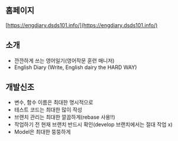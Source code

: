 ## 홈페이지
[https://engdiary.dsds101.info/](https://engdiary.dsds101.info/)


## 소개
- 깐깐하게 쓰는 영어일기(영어작문 훈련 매니저)
- English Diary (Write, English dairy the HARD WAY)


## 개발신조
- 변수, 함수 이름은 최대한 명시적으로
- 테스트 코드는 최대한 많이 작성
- 브랜치 관리는 최대한 깔끔하게(rebase 사용!!)
- 작업하기 전 현재 브랜치 반드시 확인(develop 브랜치에서는 절대 작업 x)
- Model은 최대한 뚱뚱하게
